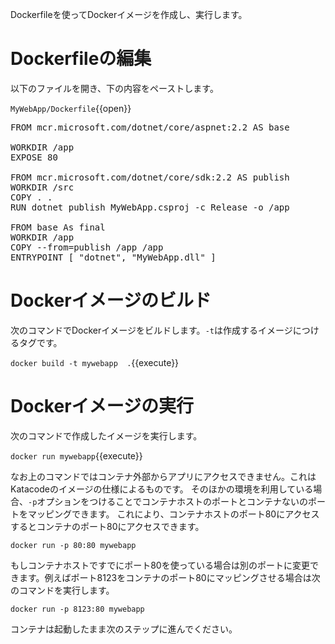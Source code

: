 Dockerfileを使ってDockerイメージを作成し、実行します。

# Dockerfileの編集

以下のファイルを開き、下の内容をペーストします。

`MyWebApp/Dockerfile`{{open}}

<pre class="file" data-target="clipboard">
FROM mcr.microsoft.com/dotnet/core/aspnet:2.2 AS base

WORKDIR /app
EXPOSE 80

FROM mcr.microsoft.com/dotnet/core/sdk:2.2 AS publish
WORKDIR /src
COPY . .
RUN dotnet publish MyWebApp.csproj -c Release -o /app

FROM base As final
WORKDIR /app
COPY --from=publish /app /app
ENTRYPOINT [ "dotnet", "MyWebApp.dll" ]
</pre>

# Dockerイメージのビルド

次のコマンドでDockerイメージをビルドします。`-t`は作成するイメージにつけるタグです。

`docker build -t mywebapp  .`{{execute}}

# Dockerイメージの実行

次のコマンドで作成したイメージを実行します。

`docker run mywebapp`{{execute}}

なお上のコマンドではコンテナ外部からアプリにアクセスできません。これはKatacodeのイメージの仕様によるものです。
そのほかの環境を利用している場合、`-p`オプションをつけることでコンテナホストのポートとコンテナないのポートをマッピングできます。
これにより、コンテナホストのポート80にアクセスするとコンテナのポート80にアクセスできます。

`docker run -p 80:80 mywebapp`

もしコンテナホストですでにポート80を使っている場合は別のポートに変更できます。例えばポート8123をコンテナのポート80にマッピングさせる場合は次のコマンドを実行します。

`docker run -p 8123:80 mywebapp`

コンテナは起動したまま次のステップに進んでください。